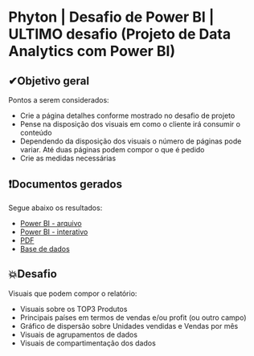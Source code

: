 # Phyton | Desafio de Power BI | ULTIMO desafio (Projeto de Data Analytics com Power BI)

## ✔Objetivo geral
Pontos a serem considerados:
- Crie a página detalhes conforme mostrado no desafio de projeto
- Pense na disposição dos visuais em como o cliente irá consumir o conteúdo
- Dependendo da disposição dos visuais o número de páginas pode variar. Até duas páginas podem compor o que é pedido
- Crie as medidas necessárias

## ❗Documentos gerados
Segue abaixo os resultados:
 - [Power BI - arquivo]()
 - [Power BI - interativo](https://app.powerbi.com/view?r=eyJrIjoiZWM3OWEyY2YtNTJkYS00MWJjLWFjMTAtMTdhMDkxY2RhMzIzIiwidCI6ImU5Njk4OTg1LTE4ODgtNDMyMC1hMzNlLTYzNTcwZjJmODc4MCJ9&pageName=ReportSection3ee2a4126027e0713e1d)
 - [PDF]()
 - [Base de dados]()

## 💥Desafio
Visuais que podem compor o relatório:
- Visuais sobre os TOP3 Produtos
- Principais países em termos de vendas e/ou profit (ou outro campo)
- Gráfico de dispersão sobre Unidades vendidas e Vendas por mês
- Visuais de agrupamentos de dados
- Visuais de compartimentação dos dados
